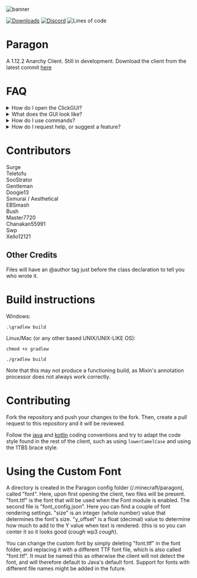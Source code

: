 ![banner](https://user-images.githubusercontent.com/85251388/179023488-0ade188b-840e-48c5-8fdf-3502ff2aa26e.png)

[![Downloads](https://img.shields.io/github/downloads/Wolfsurge/Paragon/total?color=blueviolet&style=for-the-badge)](https://github.com/Wolfsurge/Paragon/releases)
[![Discord](https://img.shields.io/discord/936976249300086854?color=blueviolet&label=Discord&logo=Discord&style=for-the-badge)](https://discord.gg/28JNQsXUzb)
![Lines of code](https://img.shields.io/tokei/lines/github/Wolfsurge/Paragon?color=blueviolet&label=lines%20of%20code&style=for-the-badge)

# Paragon

A 1.12.2 Anarchy Client. Still in development.
Download the client from the latest
commit [here](https://nightly.link/Wolfsurge/Paragon/workflows/build/master/Package.zip)

# FAQ

<details>
  <summary> How do I open the ClickGUI? </summary>

> The default ClickGUI bind is `RSHIFT`
</details>

<details>
  <summary> What does the GUI look like? </summary>
  
  ![image](https://user-images.githubusercontent.com/73380591/201485882-ae80c44d-8035-40de-985f-2de214630e35.png)
</details>

<details>
  <summary> How do I use commands? </summary>

> The command prefix is `$`, and you can run `$help` to get a list of all commands
</details>

<details>
  <summary> How do I request help, or suggest a feature? </summary>

> You can join the discord server (click on the badge with the online members in the discord) and use the appropriate channels
</details>

# Contributors

Surge <br>
Teletofu <br>
SooStrator <br>
Gentleman <br>
Doogie13 <br>
Sxmurai / Aesthetical <br>
EBSmash <br>
Bush <br>
Master7720 <br>
Chanakan55991 <br>
Swp <br>
Xello12121

## Other Credits

Files will have an @author tag just before the class declaration to tell you who wrote it.

# Build instructions

Windows:

`.\gradlew build`

Linux/Mac (or any other based UNIX/UNIX-LIKE OS):

`chmod +x gradlew`

`./gradlew build`

Note that this may not produce a functioning build, as Mixin's annotation processor does not
always work correctly.

# Contributing

Fork the repository and push your changes to the fork. Then, create a pull request to this repository and it will be
reviewed.

Follow the [java](https://www.oracle.com/technetwork/java/codeconventions-150003.pdf)
and [kotlin](https://kotlinlang.org/docs/coding-conventions.html) coding conventions and try to adapt the code style
found in the rest of the client, such as using `lowerCamelCase` and using the 1TBS brace style.

# Using the Custom Font

A directory is created in the Paragon config folder (/.minecraft/paragon), called "font". Here, upon first opening the
client, two files will be present.
"font.ttf" is the font that will be used when the Font module is enabled. The second file is "font_config.json". Here
you can find a couple of font rendering
settings. "size" is an integer (whole number) value that determines the font's size. "y_offset" is a float (decimal)
value to determine how much to add to the Y value when text is rendered. (this is so you can center it so it looks
good (*cough* wp3 *cough*).

You can change the custom font by simply deleting "font.ttf" in the font folder, and replacing it with a different TTF
font file, which is also called "font.ttf". It must be named this as otherwise the client will not detect the font, and
will therefore default to Java's default font. Support for fonts with different file names might be added in the future.
